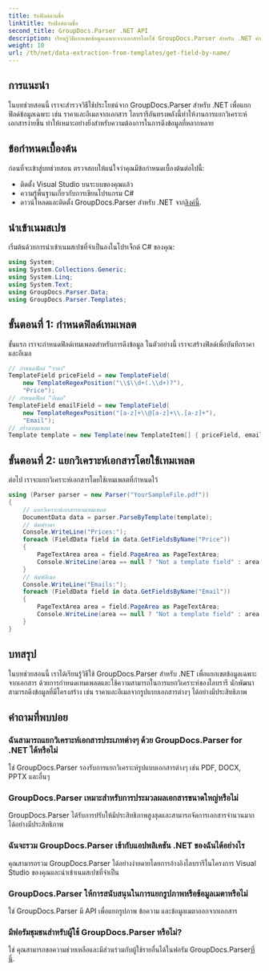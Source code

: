 ```yaml
---
title: รับฟิลด์ตามชื่อ
linktitle: รับฟิลด์ตามชื่อ
second_title: GroupDocs.Parser .NET API
description: เรียนรู้วิธีแยกเขตข้อมูลเฉพาะจากเอกสารโดยใช้ GroupDocs.Parser สำหรับ .NET คำแนะนำทีละขั้นตอนพร้อมตัวอย่างโค้ด
weight: 10
url: /th/net/data-extraction-from-templates/get-field-by-name/
---
```

## การแนะนำ
ในบทช่วยสอนนี้ เราจะสำรวจวิธีใช้ประโยชน์จาก GroupDocs.Parser สำหรับ .NET เพื่อแยกฟิลด์ข้อมูลเฉพาะ เช่น ราคาและอีเมลจากเอกสาร ไลบรารีอันทรงพลังนี้ทำให้งานการแยกวิเคราะห์เอกสารง่ายขึ้น ทำให้เหมาะอย่างยิ่งสำหรับความต้องการในการดึงข้อมูลที่หลากหลาย
## ข้อกำหนดเบื้องต้น
ก่อนที่จะเข้าสู่บทช่วยสอน ตรวจสอบให้แน่ใจว่าคุณมีข้อกำหนดเบื้องต้นต่อไปนี้:
- ติดตั้ง Visual Studio บนระบบของคุณแล้ว
- ความรู้พื้นฐานเกี่ยวกับการเขียนโปรแกรม C#
-  ดาวน์โหลดและติดตั้ง GroupDocs.Parser สำหรับ .NET จาก[ลิงค์นี้](https://releases.groupdocs.com/parser/net/).

## นำเข้าเนมสเปซ
เริ่มต้นด้วยการนำเข้าเนมสเปซที่จำเป็นลงในโปรเจ็กต์ C# ของคุณ:
```csharp
using System;
using System.Collections.Generic;
using System.Linq;
using System.Text;
using GroupDocs.Parser.Data;
using GroupDocs.Parser.Templates;
```
## ขั้นตอนที่ 1: กำหนดฟิลด์เทมเพลต
ขั้นแรก เราจะกำหนดฟิลด์เทมเพลตสำหรับการดึงข้อมูล ในตัวอย่างนี้ เราจะสร้างฟิลด์เพื่อบันทึกราคาและอีเมล
```csharp
// กำหนดฟิลด์ "ราคา"
TemplateField priceField = new TemplateField(
    new TemplateRegexPosition("\\$\\d+(.\\d+)?"),
    "Price");
// กำหนดฟิลด์ "อีเมล"
TemplateField emailField = new TemplateField(
    new TemplateRegexPosition("[a-z]+\\@[a-z]+\\.[a-z]+"),
    "Email");
// สร้างเทมเพลต
Template template = new Template(new TemplateItem[] { priceField, emailField });
```
## ขั้นตอนที่ 2: แยกวิเคราะห์เอกสารโดยใช้เทมเพลต
ต่อไป เราจะแยกวิเคราะห์เอกสารโดยใช้เทมเพลตที่กำหนดไว้
```csharp
using (Parser parser = new Parser("YourSampleFile.pdf"))
{
    // แยกวิเคราะห์เอกสารตามเทมเพลต
    DocumentData data = parser.ParseByTemplate(template);
    // พิมพ์ราคา
    Console.WriteLine("Prices:");
    foreach (FieldData field in data.GetFieldsByName("Price"))
    {
        PageTextArea area = field.PageArea as PageTextArea;
        Console.WriteLine(area == null ? "Not a template field" : area.Text);
    }
    // พิมพ์อีเมล
    Console.WriteLine("Emails:");
    foreach (FieldData field in data.GetFieldsByName("Email"))
    {
        PageTextArea area = field.PageArea as PageTextArea;
        Console.WriteLine(area == null ? "Not a template field" : area.Text);
    }
}
```

## บทสรุป
ในบทช่วยสอนนี้ เราได้เรียนรู้วิธีใช้ GroupDocs.Parser สำหรับ .NET เพื่อแยกเขตข้อมูลเฉพาะจากเอกสาร ด้วยการกำหนดเทมเพลตและใช้ความสามารถในการแยกวิเคราะห์ของไลบรารี นักพัฒนาสามารถดึงข้อมูลที่มีโครงสร้าง เช่น ราคาและอีเมลจากรูปแบบเอกสารต่างๆ ได้อย่างมีประสิทธิภาพ

## คำถามที่พบบ่อย
### ฉันสามารถแยกวิเคราะห์เอกสารประเภทต่างๆ ด้วย GroupDocs.Parser for .NET ได้หรือไม่
ใช่ GroupDocs.Parser รองรับการแยกวิเคราะห์รูปแบบเอกสารต่างๆ เช่น PDF, DOCX, PPTX และอื่นๆ
### GroupDocs.Parser เหมาะสำหรับการประมวลผลเอกสารขนาดใหญ่หรือไม่
GroupDocs.Parser ได้รับการปรับให้มีประสิทธิภาพสูงสุดและสามารถจัดการเอกสารจำนวนมากได้อย่างมีประสิทธิภาพ
### ฉันจะรวม GroupDocs.Parser เข้ากับแอปพลิเคชัน .NET ของฉันได้อย่างไร
คุณสามารถรวม GroupDocs.Parser ได้อย่างง่ายดายโดยการอ้างอิงไลบรารีในโครงการ Visual Studio ของคุณและนำเข้าเนมสเปซที่จำเป็น
### GroupDocs.Parser ให้การสนับสนุนในการแยกรูปภาพหรือข้อมูลเมตาหรือไม่
ใช่ GroupDocs.Parser มี API เพื่อแยกรูปภาพ ข้อความ และข้อมูลเมตาออกจากเอกสาร
### มีฟอรัมชุมชนสำหรับผู้ใช้ GroupDocs.Parser หรือไม่?
 ใช่ คุณสามารถขอความช่วยเหลือและมีส่วนร่วมกับผู้ใช้รายอื่นได้ในฟอรัม GroupDocs.Parser[ที่นี่](https://forum.groupdocs.com/c/parser/17).